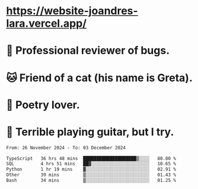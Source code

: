 # https://website-joandres-lara.vercel.app/
# 🐛 Professional reviewer of bugs.
# 🐱 Friend of a cat (his name is Greta).
# 📜 Poetry lover.
# 🎸 Terrible playing guitar, but I try.

<!--START_SECTION:waka-->

```txt
From: 26 November 2024 - To: 03 December 2024

TypeScript   36 hrs 48 mins  ████████████████████▒░░░░   80.80 %
SQL          4 hrs 51 mins   ██▓░░░░░░░░░░░░░░░░░░░░░░   10.65 %
Python       1 hr 19 mins    ▓░░░░░░░░░░░░░░░░░░░░░░░░   02.91 %
Other        39 mins         ▒░░░░░░░░░░░░░░░░░░░░░░░░   01.43 %
Bash         34 mins         ▒░░░░░░░░░░░░░░░░░░░░░░░░   01.25 %
```

<!--END_SECTION:waka-->
